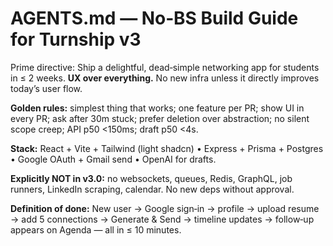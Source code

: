 # AGENTS.md — No‑BS Build Guide for Turnship v3

Prime directive: Ship a delightful, dead‑simple networking app for students in ≤ 2 weeks.
**UX over everything.** No new infra unless it directly improves today’s user flow.

**Golden rules:** simplest thing that works; one feature per PR; show UI in every PR; ask after 30m stuck; prefer deletion over abstraction; no silent scope creep; API p50 <150ms; draft p50 <4s.

**Stack:** React + Vite + Tailwind (light shadcn) • Express + Prisma + Postgres • Google OAuth + Gmail send • OpenAI for drafts.

**Explicitly NOT in v3.0:** no websockets, queues, Redis, GraphQL, job runners, LinkedIn scraping, calendar. No new deps without approval.

**Definition of done:** New user → Google sign‑in → profile → upload resume → add 5 connections → Generate & Send → timeline updates → follow‑up appears on Agenda — all in ≤ 10 minutes.
